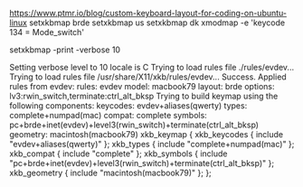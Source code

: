 https://www.ptmr.io/blog/custom-keyboard-layout-for-coding-on-ubuntu-linux
setxkbmap brde
setxkbmap us
setxkbmap dk
xmodmap -e 'keycode 134 = Mode_switch'



setxkbmap -print -verbose 10

Setting verbose level to 10
locale is C
Trying to load rules file ./rules/evdev...
Trying to load rules file /usr/share/X11/xkb/rules/evdev...
Success.
Applied rules from evdev:
rules:      evdev
model:      macbook79
layout:     brde
options:    lv3:rwin_switch,terminate:ctrl_alt_bksp
Trying to build keymap using the following components:
keycodes:   evdev+aliases(qwerty)
types:      complete+numpad(mac)
compat:     complete
symbols:    pc+brde+inet(evdev)+level3(rwin_switch)+terminate(ctrl_alt_bksp)
geometry:   macintosh(macbook79)
xkb_keymap {
	xkb_keycodes  { include "evdev+aliases(qwerty)"	};
	xkb_types     { include "complete+numpad(mac)"	};
	xkb_compat    { include "complete"	};
	xkb_symbols   { include "pc+brde+inet(evdev)+level3(rwin_switch)+terminate(ctrl_alt_bksp)"	};
	xkb_geometry  { include "macintosh(macbook79)"	};
};
